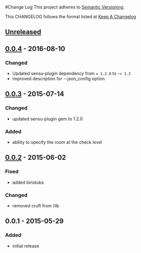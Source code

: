 #Change Log
This project adheres to [Semantic Versioning](http://semver.org/).

This CHANGELOG follows the format listed at [Keep A Changelog](http://keepachangelog.com/)

## [Unreleased]

## [0.0.4] - 2016-08-10
### Changed
- Updated sensu-plugin dependency from `= 1.2.0` to `~> 1.2`
- improved description for --json_config option

## [0.0.3] - 2015-07-14
### Changed
- updated sensu-plugin gem to 1.2.0

### Added
- ability to specify the room at the check level

## [0.0.2] - 2015-06-02
### Fixed
- added binstubs
### Changed
- removed cruft from /lib

## 0.0.1 - 2015-05-29
### Added
- initial release

[Unreleased]: https://github.com/sensu-plugins/sensu-plugins-hipchat/compare/0.0.4...HEAD
[0.0.4]: https://github.com/sensu-plugins/sensu-plugins-hipchat/compare/0.0.3...0.0.4
[0.0.3]: https://github.com/sensu-plugins/sensu-plugins-hipchat/compare/0.0.2...0.0.3
[0.0.2]: https://github.com/sensu-plugins/sensu-plugins-hipchat/compare/0.0.1...0.0.2
